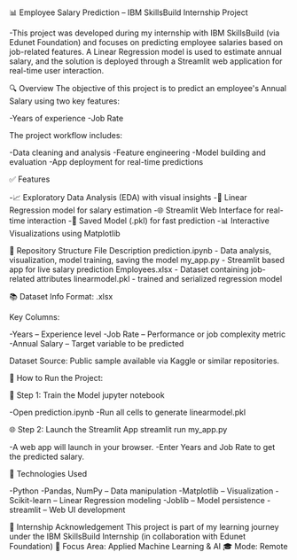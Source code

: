 📊 Employee Salary Prediction – IBM SkillsBuild Internship Project

 -This project was developed during my internship with IBM SkillsBuild (via Edunet Foundation) and focuses on predicting employee salaries based on job-related features. A Linear Regression model is used to         estimate annual salary, and the solution is deployed through a Streamlit web application for real-time user interaction.

🔍 Overview
The objective of this project is to predict an employee's Annual Salary using two key features:

  -Years of experience
  -Job Rate

The project workflow includes:

  -Data cleaning and analysis
  -Feature engineering
  -Model building and evaluation
  -App deployment for real-time predictions

✅ Features

  -📈 Exploratory Data Analysis (EDA) with visual insights
  -🧠 Linear Regression model for salary estimation
  -🌐 Streamlit Web Interface for real-time interaction
  -💾 Saved Model (.pkl) for fast prediction
  -📊 Interactive Visualizations using Matplotlib

📁 Repository Structure
File	                                       Description
prediction.ipynb	         -              Data analysis, visualization, model training, saving the model
my_app.py	                 -              Streamlit based app for live salary prediction
Employees.xlsx	           -              Dataset containing job-related attributes
linearmodel.pkl	           -              trained and serialized regression model

📚 Dataset Info
  Format: .xlsx

  Key Columns:

  -Years – Experience level
  -Job Rate – Performance or job complexity metric
  -Annual Salary – Target variable to be predicted

Dataset Source: Public sample available via Kaggle or similar repositories.

🚀 How to Run the Project:

🧪 Step 1: Train the Model
jupyter notebook

-Open prediction.ipynb
-Run all cells to generate linearmodel.pkl

🌐 Step 2: Launch the Streamlit App
streamlit run my_app.py

-A web app will launch in your browser.
-Enter Years and Job Rate to get the predicted salary.

🔧 Technologies Used

 -Python
 -Pandas, NumPy – Data manipulation
 -Matplotlib – Visualization
 -Scikit-learn – Linear Regression modeling
 -Joblib – Model persistence
 -streamlit – Web UI development


📌 Internship Acknowledgement
This project is part of my learning journey under the
IBM SkillsBuild Internship (in collaboration with Edunet Foundation)
🧠 Focus Area: Applied Machine Learning & AI
🎓 Mode: Remote
